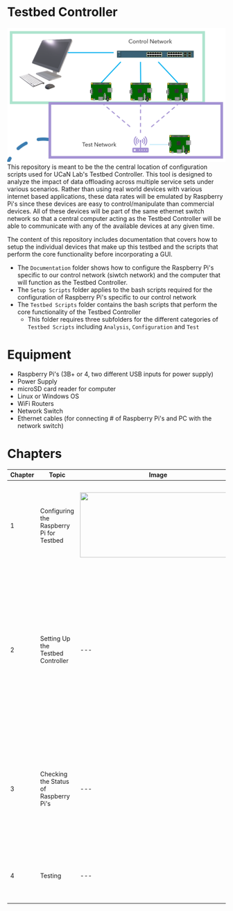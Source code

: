 # Testbed Controller
![GitHub Logo](/Images/tethered_architecture.png) 
This repository is meant to be the the central location of configuration scripts used for UCaN Lab's Testbed Controller. This tool is designed to analyze the impact of data offloading across multiple service sets under various scenarios. Rather than using real world devices with various internet based applications, these data rates will be emulated by Raspberry Pi's since these devices are easy to control/manipulate than commercial devices. All of these devices will be part of the same ethernet switch network so that a central computer acting as the Testbed Controller will be able to communicate with any of the available devices at any given time.

The content of this repository includes documentation that covers how to setup the individual devices that make up this testbed and the scripts that perform the core functionality before incorporating a GUI. 
* The `Documentation` folder shows how to configure the Raspberry Pi's specific to our control network (siwtch network) and the computer that will function as the Testbed Controller. 
* The `Setup Scripts` folder applies to the bash scripts required for the configuration of Raspberry Pi's specific to our control network 
* The `Testbed Scripts` folder contains the bash scripts that perform the core functionality of the Testbed Controller 
  * This folder requires three subfolders for the different categories of `Testbed Scripts` including `Analysis`, `Configuration` and `Test` 

# Equipment  
* Raspberry Pi's (3B+ or 4, two different USB inputs for power supply)
* Power Supply
* microSD card reader for computer
* Linux or  Windows OS 
* WiFi Routers 
* Network Switch 
* Ethernet cables (for connecting # of Raspberry Pi's and PC with the network switch)

# Chapters
| Chapter | Topic | Image | Link | Summary 
| --- | --- | --- | --- | --- |
| 1 | Configuring the Raspberry Pi for Testbed | <img src="(/Images/raspberry_pi.png)" width="360" height="150" /> | [Read Now](https://github.com/UCaNLabUMB/Testbed_Controller/blob/main/Documentation/Raspberry_Pi_Setup.md) | The Raspberry Pi's will require a specific operating system and certain network configurations for Testbed functionality. 
| 2 | Setting Up the Testbed Controller | --- |  [Read Now (for Windows)](https://github.com/UCaNLabUMB/Testbed_Controller/blob/main/Documentation/Testbed_Controller_Windows_Setup.md) | There will be so many Raspberry Pi's for these performance test that it would be counter productive to check the configurations of these Pi's individually. We can condense this process into a centralized computer that can check the status of our Pi 
| 3 | Checking the Status of Raspberry Pi's  | --- | [Read Now](https://github.com/UCaNLabUMB/Testbed_Controller/blob/main/Documentation/Testbed_Controller.md) | Once our Raspberry Pi's are configured from the steps followed in Chapter 1, we will need to verify the assigned IP addresses along with the indivdual functionality of the node 
| 4 | Testing  | --- | --- | We can now run some netwrok performance tests with this setup equipment. 
